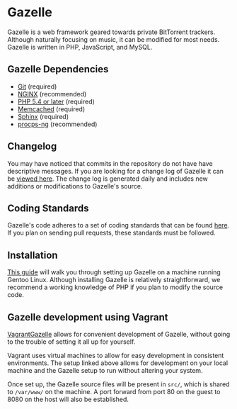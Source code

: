# Gazelle

Gazelle is a web framework geared towards private BitTorrent trackers. Although naturally focusing on music, it can be modified for most needs. Gazelle is written in PHP, JavaScript, and MySQL.

## Gazelle Dependencies

* [Git](http://git-scm.com/) (required)
* [NGINX](http://wiki.nginx.org/Main) (recommended)
* [PHP 5.4 or later](http://us.php.net/) (required)
* [Memcached](http://memcached.org/) (required)
* [Sphinx](http://sphinxsearch.com/) (required)
* [procps-ng](http://sourceforge.net/projects/procps-ng/) (recommended)

## Changelog
You may have noticed that commits in the repository do not have have descriptive messages. If you are looking for a change log of Gazelle it can be [viewed here](https://raw.github.com/WhatCD/Gazelle/master/docs/CHANGES.txt). The change log is generated daily and includes new additions or modifications to Gazelle's source.

## Coding Standards
Gazelle's code adheres to a set of coding standards that can be found [here](https://github.com/WhatCD/Gazelle/wiki/Coding-Standards). If you plan on sending pull requests, these standards must be followed.

## Installation
[This guide](https://github.com/WhatCD/Gazelle/wiki/Gazelle-installation) will walk you through setting up Gazelle on a machine running Gentoo Linux. Although installing Gazelle is relatively straightforward, we recommend a working knowledge of PHP if you plan to modify the source code.

## Gazelle development using Vagrant
[VagrantGazelle](https://github.com/dr4g0nnn/VagrantGazelle) allows for convenient development of Gazelle, without going to the trouble of setting it all up for yourself.

Vagrant uses virtual machines to allow for easy development in consistent environments. The setup linked above allows for development on your local machine and the Gazelle setup to run without altering your system.

Once set up, the Gazelle source files will be present in `src/`, which is shared to `/var/www/` on the machine. A port forward from port 80 on the guest to 8080 on the host will also be established.
